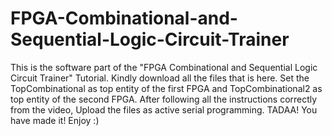 # FPGA-Combinational-and-Sequential-Logic-Circuit-Trainer
This is the software part of the "FPGA Combinational and Sequential Logic Circuit Trainer" Tutorial. Kindly download all the files that is here. Set the TopCombinational as top entity of the first FPGA and TopCombinational2 as top entity of the second FPGA. After following all the instructions correctly from the video, Upload the files as active serial programming. TADAA! You have made it! Enjoy :)
